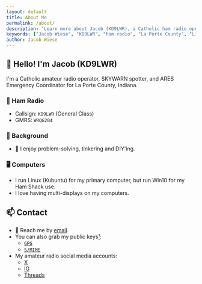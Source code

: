 ```yaml
---
layout: default
title: About Me
permalink: /about/
description: "Learn more about Jacob (KD9LWR), a Catholic ham radio operator, Linux enthusiast, and ARES Emergency Coordinator from Indiana."
keywords: ["Jacob Wiese", "KD9LWR", "ham radio", "La Porte County", "Linux", "ARES", "Skywarn", "Catholic", "blog"]
author: Jacob Wiese
---
```


## 👋 Hello! I'm Jacob (KD9LWR)

I'm a Catholic amateur radio operator, SKYWARN spotter, and ARES Emergency Coordinator for La Porte County, Indiana.

### 📡 Ham Radio

* Callsign: `KD9LWR` (General Class)
* GMRS: `WRQG204`

### 🔧 Background

* 🧠 I enjoy problem-solving, tinkering and DIY'ing.

### 🖥️ Computers

* I run Linux (Kubuntu) for my primary computer,
   but run Win10 for my Ham Shack use.
* I love having multi-displays on my computers.



## 📫 Contact
* 📧 Reach me by [email](mailto:jacob@jake9wi.com).
* You can also grab my public keys[¹](https://en.wikipedia.org/wiki/Public-key_cryptography):
  - [`GPG`](/pki/jacob-at-jake9wi-dot-com.asc)
  - [`S/MIME`](/pki/jacob-at-jake9wi-dot-com.pem)
* My amateur radio social media accounts:
   - [X](https://x.com/Jacob_KD9LWR)
   - [IG](https://www.instagram.com/jacob.kd9lwr/)
   - [Threads](https://www.threads.com/@jacob.kd9lwr)
